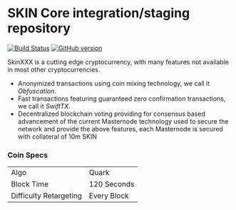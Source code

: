 SKIN Core integration/staging repository
=====================================

[![Build Status](https://travis-ci.org/SKIN-Project/SKIN.svg?branch=master)](https://travis-ci.org/SKIN-Project/SKIN) [![GitHub version](https://badge.fury.io/gh/SKIN-Project%2FSKIN.svg)](https://badge.fury.io/gh/SKIN-Project%2FSKIN)

SkinXXX is a cutting edge cryptocurrency, with many features not available in most other cryptocurrencies.
- Anonymized transactions using coin mixing technology, we call it _Obfuscation_.
- Fast transactions featuring guaranteed zero confirmation transactions, we call it _SwiftTX_.
- Decentralized blockchain voting providing for consensus based advancement of the current Masternode
  technology used to secure the network and provide the above features, each Masternode is secured
  with collateral of 10m SKIN


### Coin Specs
<table>
<tr><td>Algo</td><td>Quark</td></tr>
<tr><td>Block Time</td><td>120 Seconds</td></tr>
<tr><td>Difficulty Retargeting</td><td>Every Block</td></tr>
</table>
